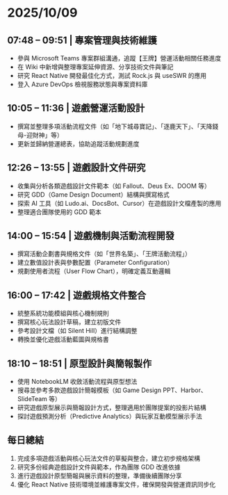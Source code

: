 # 2025/10/09

## 07:48 – 09:51 | 專案管理與技術維護
- 參與 Microsoft Teams 專案群組溝通，追蹤【王牌】營運活動相關任務進度  
- 在 Wiki 中新增與整理專案延伸資源、分享技術文件與筆記  
- 研究 React Native 開發最佳化方式，測試 Rock.js 與 useSWR 的應用  
- 登入 Azure DevOps 檢視服務狀態與專案資料庫  

## 10:05 – 11:36 | 遊戲營運活動設計
- 撰寫並整理多項活動流程文件（如「地下城尋寶記」、「逐鹿天下」、「天降錢母-迎財神」等）  
- 更新並歸納營運總表，協助追蹤活動規劃進度  

## 12:26 – 13:55 | 遊戲設計文件研究
- 收集與分析各類遊戲設計文件範本（如 Fallout、Deus Ex、DOOM 等）  
- 研究 GDD（Game Design Document）結構與撰寫格式  
- 探索 AI 工具（如 Ludo.ai、DocsBot、Cursor）在遊戲設計文檔產製的應用  
- 整理適合團隊使用的 GDD 範本  

## 14:00 – 15:54 | 遊戲機制與活動流程開發
- 撰寫活動企劃書與規格文件（如「世界名築」、「王牌活動流程」）  
- 建立數值設計表與參數配置（Parameter Configuration）  
- 規劃使用者流程（User Flow Chart），明確定義互動邏輯  

## 16:00 – 17:42 | 遊戲規格文件整合
- 統整系統功能模組與核心機制規則  
- 撰寫核心玩法設計草稿，建立初版文件  
- 參考設計文檔（如 Silent Hill）進行結構調整  
- 轉換並優化遊戲活動藍圖與規格書  

## 18:10 – 18:51 | 原型設計與簡報製作
- 使用 NotebookLM 收斂活動流程與原型想法  
- 搜尋並參考多款遊戲設計簡報模板（如 Game Design PPT、Harbor、SlideTeam 等）  
- 研究遊戲原型展示與簡報設計方式，整理適用於團隊提案的投影片結構  
- 探討遊戲預測分析（Predictive Analytics）與玩家互動模型展示手法  

## 每日總結
1. 完成多項遊戲活動與核心玩法文件的草擬與整合，建立初步規格架構  
2. 研究多份經典遊戲設計文件與範本，作為團隊 GDD 改進依據  
3. 進行遊戲設計原型簡報與展示資料的整理，準備後續團隊分享  
4. 優化 React Native 技術環境並維護專案文件，確保開發與營運資訊同步化  
